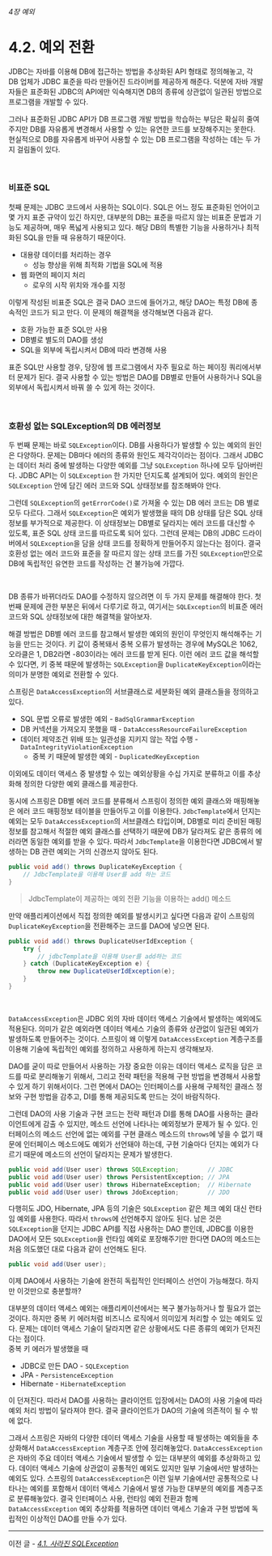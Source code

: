 ###### 4장 예외
# 4.2. 예외 전환

JDBC는 자바를 이용해 DB에 접근하는 방법을 추상화된 API 형태로 정의해놓고, 각 DB 업체가 JDBC 표준을 따라 만들어진 드라이버를 제공하게 해준다. 
덕분에 자바 개발자들은 표준화된 JDBC의 API에만 익숙해지면 DB의 종류에 상관없이 일관된 방법으로 프로그램을 개발할 수 있다.          

그러나 표준화된 JDBC API가 DB 프로그램 개발 방법을 학습하는 부담은 확실히 줄여주지만 DB를 자유롭게 변경해서 사용할 수 있는 유연한 코드를 보장해주지는 못한다. 
현실적으로 DB를 자유롭게 바꾸어 사용할 수 있는 DB 프로그램을 작성하는 데는 두 가지 걸림돌이 있다.        

<br/>

### 비표준 SQL

첫째 문제는 JDBC 코드에서 사용하는 SQL이다. SQL은 어느 정도 표준화된 언어이고 몇 가지 표준 규약이 있긴 하지만, 대부분의 DB는 표준을 따르지 않는 비표준 문법과 
기능도 제공하며, 매우 폭넓게 사용되고 있다. 해당 DB의 특별한 기능을 사용하거나 최적화된 SQL을 만들 때 유용하기 때문이다.         

* 대용량 데이터를 처리하는 경우 
  * 성능 향상을 위해 최적화 기법을 SQL에 적용 
* 웹 화면의 페이지 처리 
  * 로우의 시작 위치와 개수를 지정 

이렇게 작성된 비표준 SQL은 결국 DAO 코드에 들어가고, 해당 DAO는 특정 DB에 종속적인 코드가 되고 만다. 이 문제의 해결책을 생각해보면 다음과 같다. 

* 호환 가능한 표준 SQL만 사용
* DB별로 별도의 DAO를 생성
* SQL을 외부에 독립시켜서 DB에 따라 변경해 사용 

표준 SQL만 사용할 경우, 당장에 웹 프로그램에서 자주 필요로 하는 페이징 쿼리에서부터 문제가 된다. 결국 사용할 수 있는 방법은 DAO를 DB별로 만들어 사용하거나 
SQL을 외부에서 독립시켜서 바꿔 쓸 수 있게 하는 것이다. 

<br/>

### 호환성 없는 SQLException의 DB 에러정보 

두 번째 문제는 바로 `SQLException`이다. DB를 사용하다가 발생할 수 있는 예외의 원인은 다양하다. 문제는 DB마다 에러의 종류와 원인도 제각각이라는 점이다. 
그래서 JDBC는 데이터 처리 중에 발생하는 다양한 예외를 그냥 `SQLException` 하나에 모두 담아버린다. JDBC API는 이 `SQLException` 한 가지만 던지도록 
설계되어 있다. 예외의 원인은 `SQLException` 안에 담긴 에러 코드와 SQL 상태정보를 참조해봐야 안다.             

그런데 `SQLException`의 `getErrorCode()`로 가져올 수 있는 DB 에러 코드는 DB 별로 모두 다르다. 그래서 `SQLException`은 예외가 발생했을 때의 DB 상태를 담은 
SQL 상태정보를 부가적으로 제공한다. 이 상태정보는 DB별로 달라지는 에러 코드를 대신할 수 있도록, 표준 SQL 상태 코드를 따르도록 되어 있다. 
그런데 문제는 DB의 JDBC 드라이버에서 `SQLException`을 담을 상태 코드를 정확하게 만들어주지 않는다는 점이다. 결국 호환성 없는 에러 코드와 표준을 잘 따르지 않는 
상태 코드를 가진 `SQLException`만으로 DB에 독립적인 유연한 코드를 작성하는 건 불가능에 가깝다.                        
               
<br/>

DB 종류가 바뀌더라도 DAO를 수정하지 않으려면 이 두 가지 문제를 해결해야 한다. 첫 번째 문제에 관한 부분은 뒤에서 다루기로 하고, 여기서는 `SQLException`의 비표준 
에러 코드와 SQL 상태정보에 대한 해결책을 알아보자.           

해결 방법은 DB별 에러 코드를 참고해서 발생한 예외의 원인이 무엇인지 해석해주는 기능을 만드는 것이다. 키 값이 중복돼서 중복 오류가 발생하는 경우에 MySQL은 1062, 오라클은 1, DB2라면 
-803이라는 에러 코드를 받게 된다. 이런 에러 코드 값을 해석할 수 있다면, 키 중복 때문에 발생하는 `SQLException`을 `DuplicateKeyException`이라는 의미가 분명한 예외로 전환할 수 있다.              

스프링은 `DataAccessException`의 서브클래스로 세분화된 예외 클래스들을 정의하고 있다.          

* SQL 문법 오류로 발생한 예외 - `BadSqlGrammarException`
* DB 커넥션을 가져오지 못했을 때 - `DataAccessResourceFailureException`
* 데이터 제약조건 위배 또는 일관성을 지키지 않는 작업 수행 - `DataIntegrityViolationException`
  * 중복 키 때문에 발생한 예외 - `DuplicatedKeyException`

이외에도 데이터 액세스 중 발생할 수 있는 예외상황을 수십 가지로 분류하고 이를 추상화해 정의한 다양한 예외 클래스를 제공한다.                 

동시에 스프링은 DB별 에러 코드를 분류해서 스프링이 정의한 예외 클래스와 매핑해놓은 에러 코드 매핑정보 테이블을 만들어두고 이를 이용한다. `JdbcTemplate`에서 던지는 예외는 모두 
`DataAccessException`의 서브클래스 타입이며, DB별로 미리 준비된 매핑정보를 참고해서 적절한 예외 클래스를 선택하기 때문에 DB가 달라져도 같은 종류의 에러라면 동일한 예외를 받을 수 있다. 
따라서 `JdbcTemplate`을 이용한다면 JDBC에서 발생하는 DB 관련 예외는 거의 신경쓰지 않아도 된다.              

```java
public void add() throws DuplicateKeyException {
    // JdbcTemplate을 이용해 User를 add 하는 코드 
}
```
> JdbcTemplate이 제공하는 예외 전환 기능을 이용하는 add() 메소드

만약 애플리케이션에서 직접 정의한 예외를 발생시키고 싶다면 다음과 같이 스프링의 `DuplicateKeyException`을 전환해주는 코드를 DAO에 넣으면 된다. 

```java
public void add() throws DuplicateUserIdException {
    try {
        // jdbcTemplate을 이용해 User를 add하는 코드
    } catch (DuplicateKeyException e) {
        throw new DuplicateUserIdException(e);
    }
}
```

<br/>

`DataAccessException`은 JDBC 외의 자바 데이터 액세스 기술에서 발생하는 예외에도 적용된다. 의미가 같은 예외라면 데이터 액세스 기술의 종류와 상관없이 일관된 예외가 발생하도록 만들어주는 것이다. 
스프링이 왜 이렇게 `DataAccessException` 계층구조를 이용해 기술에 독립적인 예외를 정의하고 사용하게 하는지 생각해보자.             

DAO를 굳이 따로 만들어서 사용하는 가장 중요한 이유는 데이터 액세스 로직을 담은 코드를 따로 분리해놓기 위해서, 그리고 전략 패턴을 적용해 구현 방법을 변경해서 사용할 수 있게 하기 위해서이다. 
그런 면에서 DAO는 인터페이스를 사용해 구체적인 클래스 정보와 구현 방법을 감추고, DI를 통해 제공되도록 만드는 것이 바람직하다.           

그런데 DAO의 사용 기술과 구현 코드는 전략 패턴과 DI를 통해 DAO를 사용하는 클라이언트에게 감출 수 있지만, 메소드 선언에 나타나는 예외정보가 문제가 될 수 있다. 
인터페이스의 메소드 선언에 없는 예외를 구현 클래스 메소드의 `throws`에 넣을 수 없기 때문에 인터페이스 메소드에도 예외가 선언돼야 하는데, 구현 기술마다 던지는 예외가 다르기 때문에 
메소드의 선언이 달라지는 문제가 발생한다. 

```java
public void add(User user) throws SQLException;        // JDBC
public void add(User user) throws PersistentException; // JPA
public void add(User user) throws HibernateException;  // Hibernate
public void add(User user) throws JdoException;        // JDO
```

다행히도 JDO, Hibernate, JPA 등의 기술은 `SQLException` 같은 체크 예외 대신 런타임 예외를 사용한다. 따라서 `throws`에 선언해주지 않아도 된다. 남은 것은 `SQLException`을 
던지는 JDBC API를 직접 사용하는 DAO 뿐인데, JDBC를 이용한 DAO에서 모든 `SQLException`을 런타임 예외로 포장해주기만 한다면 DAO의 메소드는 처음 의도했던 대로 다음과 같이 선언해도 된다. 

```java
public void add(User user);
```

이제 DAO에서 사용하는 기술에 완전히 독립적인 인터페이스 선언이 가능해졌다. 하지만 이것만으로 충분할까?                

대부분의 데이터 액세스 예외는 애플리케이션에서는 복구 불가능하거나 할 필요가 없는 것이다. 하지만 중복 키 에러처럼 비즈니스 로직에서 의미있게 처리할 수 있는 예외도 있다. 
문제는 데이터 액세스 기술이 달라지면 같은 상황에서도 다른 종류의 예외가 던져진다는 점이다.                  
중복 키 에러가 발생했을 때
* JDBC로 만든 DAO - `SQLException`
* JPA - `PersistenceException`
* Hibernate - `HibernateException`

이 던져진다. 따라서 DAO를 사용하는 클라이언트 입장에서는 DAO의 사용 기술에 따라 예외 처리 방법이 달라져야 한다. 결국 클라이언트가 DAO의 기술에 의존적이 될 수 밖에 없다.                

그래서 스프링은 자바의 다양한 데이터 액세스 기술을 사용할 때 발생하는 예외들을 추상화해서 `DataAccessException` 계층구조 안에 정리해놓았다. `DataAccessException`은 
자바의 주요 데이터 액세스 기술에서 발생할 수 있는 대부분의 예외를 추상화하고 있다. 데이터 액세스 기술에 상관없이 공통적인 예외도 있지만 일부 기술에서만 발생하는 예외도 있다. 
스프링의 `DataAccessException`은 이런 일부 기술에서만 공통적으로 나타나는 예외를 포함해서 데이터 액세스 기술에서 발생 가능한 대부분의 예외를 계층구조로 분류해놓았다. 
결국 인터페이스 사용, 런타임 예외 전환과 함께 `DataAccessException` 예외 추상화를 적용하면 데이터 액세스 기술과 구현 방법에 독립적인 이상적인 DAO를 만들 수가 있다. 

-----

이전 글 - [*4.1. 사라진 SQLException*](./4.1.%20사라진%20SQLException.md)
